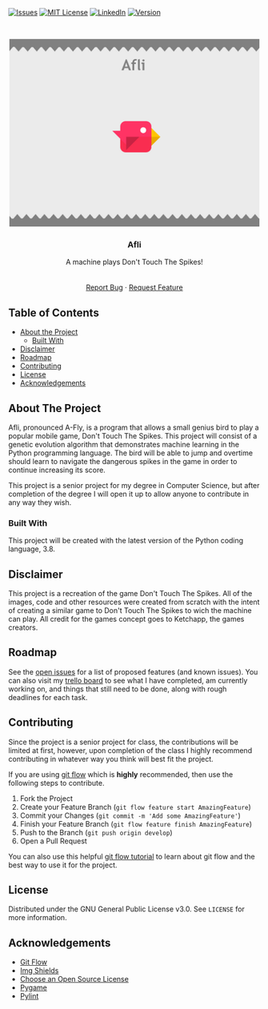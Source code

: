 <!-- PROJECT SHIELDS -->
<!--
*** I'm using markdown "reference style" links for readability.
*** Reference links are enclosed in brackets [ ] instead of parentheses ( ).
*** See the bottom of this document for the declaration of the reference variables
*** for contributors-url, forks-url, etc. This is an optional, concise syntax you may use.
*** https://www.markdownguide.org/basic-syntax/#reference-style-links
-->
[![Issues][issues-shield]][issues-url]
[![MIT License][license-shield]][license-url]
[![LinkedIn][linkedin-shield]][linkedin-url]
[![Version][version-shield]][version-url]



<!-- PROJECT LOGO -->
<br />
<p align="center">
  <a href="https://github.com/askudlarek/Afli">
    <img src="images/logo.png" alt="Logo" width="500" height="375">
  </a>

  <h3 align="center">Afli</h3>

  <p align="center">
    A machine plays Don't Touch The Spikes!
    <br />
    <br />
    <br />
    <a href="https://github.com/askudlarek/Afli/issues">Report Bug</a>
    ·
    <a href="https://github.com/askudlarek/Afli/issues">Request Feature</a>
  </p>
</p>



<!-- TABLE OF CONTENTS -->
## Table of Contents

* [About the Project](#about-the-project)
  * [Built With](#built-with)
* [Disclaimer](#disclaimer)
* [Roadmap](#roadmap)
* [Contributing](#contributing)
* [License](#license)
* [Acknowledgements](#acknowledgements)



<!-- ABOUT THE PROJECT -->
## About The Project


Afli, pronounced A-Fly, is a program that allows a small genius bird to play a popular mobile game, Don't Touch The Spikes. This project will consist of a genetic evolution algorithm that demonstrates machine learning in the Python programming language. The bird will be able to jump and overtime should learn to navigate the dangerous spikes in the game in order to continue increasing its score.

This project is a senior project for my degree in Computer Science, but after completion of the degree I will open it up to allow anyone to contribute in any way they wish.

### Built With
This project will be created with the latest version of the Python coding language, 3.8.



<!-- DISCLAIMER -->
## Disclaimer

This project is a recreation of the game Don't Touch The Spikes. All of the images, code and other resources were created from scratch with the intent of creating a similar game to Don't Touch The Spikes to wich the machine can play. All credit for the games concept goes to Ketchapp, the games creators.


<!-- ROADMAP -->
## Roadmap

See the [open issues](https://github.com/askudlarek/Afli/issues) for a list of proposed features (and known issues). You can also visit my [trello board](https://trello.com/b/LGSDImUR/afli) to see what I have completed, am currently working on, and things that still need to be done, along with rough deadlines for each task.



<!-- CONTRIBUTING -->
## Contributing

Since the project is a senior project for class, the contributions will be limited at first, however, upon completion of the class I highly recommend contributing in whatever way you think will best fit the project.

If you are using [git flow](https://github.com/nvie/gitflow) which is **highly** recommended, then use the following steps to contribute.

1. Fork the Project
2. Create your Feature Branch (`git flow feature start AmazingFeature`)
3. Commit your Changes (`git commit -m 'Add some AmazingFeature'`)
4.  Finish your Feature Branch (`git flow feature finish AmazingFeature`)
5. Push to the Branch (`git push origin develop`)
6. Open a Pull Request

You can also use this helpful [git flow tutorial](https://www.atlassian.com/git/tutorials/comparing-workflows/gitflow-workflow) to learn about git flow and the best way to use it for the project.

<!-- LICENSE -->
## License

Distributed under the GNU General Public License v3.0. See `LICENSE` for more information.



<!-- ACKNOWLEDGEMENTS -->
## Acknowledgements
* [Git Flow](https://github.com/nvie/gitflow)
* [Img Shields](https://shields.io)
* [Choose an Open Source License](https://choosealicense.com)
* [Pygame](https://www.pygame.org/news)
* [Pylint](https://www.pylint.org/)





<!-- MARKDOWN LINKS & IMAGES -->
<!-- https://www.markdownguide.org/basic-syntax/#reference-style-links -->
[version-url]:https://github.com/askudlarek/Afli/tree/master
[version-shield]:https://img.shields.io/github/v/tag/askudlarek/afli
[issues-shield]: https://img.shields.io/github/issues/askudlarek/afli
[issues-url]: https://github.com/askudlarek/Afli/issues
[license-shield]: https://img.shields.io/github/license/askudlarek/afli
[license-url]: https://github.com/askudlarek/Afli/blob/master/LICENSE
[linkedin-shield]: https://img.shields.io/badge/-LinkedIn-black.svg?style=flat-square&logo=linkedin&colorB=555
[linkedin-url]: https://www.linkedin.com/in/adam-skudlarek-596b21148/